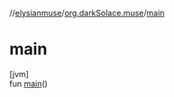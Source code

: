 //[elysianmuse](../../index.md)/[org.darkSolace.muse](index.md)/[main](main.md)

# main

[jvm]\
fun [main](main.md)()
